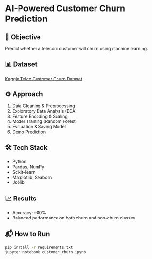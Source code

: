 # AI-Powered Customer Churn Prediction

## 📌 Objective
Predict whether a telecom customer will churn using machine learning.

## 📊 Dataset
[Kaggle Telco Customer Churn Dataset](https://www.kaggle.com/datasets/blastchar/telco-customer-churn/data)

## ⚙️ Approach
1. Data Cleaning & Preprocessing
2. Exploratory Data Analysis (EDA)
3. Feature Encoding & Scaling
4. Model Training (Random Forest)
5. Evaluation & Saving Model
6. Demo Prediction

## 🛠 Tech Stack
- Python
- Pandas, NumPy
- Scikit-learn
- Matplotlib, Seaborn
- Joblib

## 📈 Results
- Accuracy: ~80%
- Balanced performance on both churn and non-churn classes.

## 📬 How to Run
```bash
pip install -r requirements.txt
jupyter notebook customer_churn.ipynb
